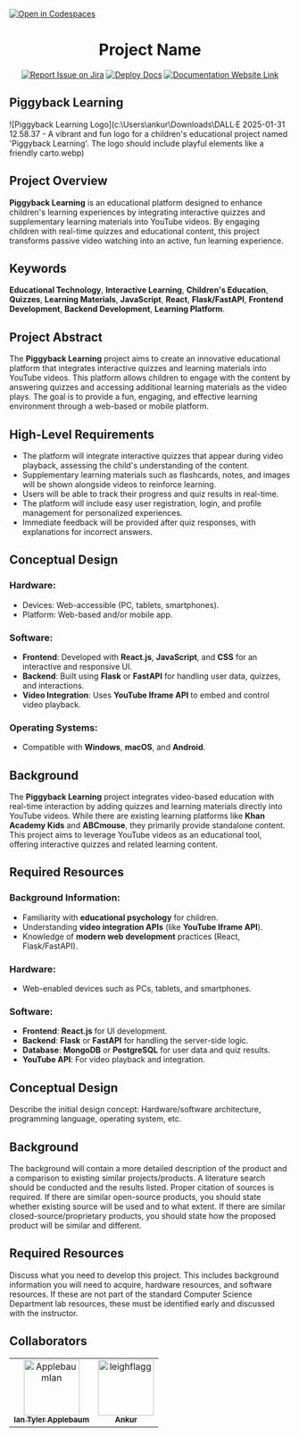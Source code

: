 [![Open in Codespaces](https://classroom.github.com/assets/launch-codespace-2972f46106e565e64193e422d61a12cf1da4916b45550586e14ef0a7c637dd04.svg)](https://classroom.github.com/open-in-codespaces?assignment_repo_id=17853442)
<div align="center">

# Project Name
[![Report Issue on Jira](https://img.shields.io/badge/Report%20Issues-Jira-0052CC?style=flat&logo=jira-software)](https://temple-cis-projects-in-cs.atlassian.net/jira/software/c/projects/DT/issues)
[![Deploy Docs](https://github.com/ApplebaumIan/tu-cis-4398-docs-template/actions/workflows/deploy.yml/badge.svg)](https://github.com/ApplebaumIan/tu-cis-4398-docs-template/actions/workflows/deploy.yml)
[![Documentation Website Link](https://img.shields.io/badge/-Documentation%20Website-brightgreen)](https://applebaumian.github.io/tu-cis-4398-docs-template/)


</div>


## Piggyback Learning
![Piggyback Learning Logo](c:\Users\ankur\Downloads\DALL·E 2025-01-31 12.58.37 - A vibrant and fun logo for a children's educational project named 'Piggyback Learning'. The logo should include playful elements like a friendly carto.webp)

## Project Overview
**Piggyback Learning** is an educational platform designed to enhance children's learning experiences by integrating interactive quizzes and supplementary learning materials into YouTube videos. By engaging children with real-time quizzes and educational content, this project transforms passive video watching into an active, fun learning experience.

## Keywords
**Educational Technology**, **Interactive Learning**, **Children's Education**, **Quizzes**, **Learning Materials**, **JavaScript**, **React**, **Flask/FastAPI**, **Frontend Development**, **Backend Development**, **Learning Platform**.

## Project Abstract
The **Piggyback Learning** project aims to create an innovative educational platform that integrates interactive quizzes and learning materials into YouTube videos. This platform allows children to engage with the content by answering quizzes and accessing additional learning materials as the video plays. The goal is to provide a fun, engaging, and effective learning environment through a web-based or mobile platform.

## High-Level Requirements
- The platform will integrate interactive quizzes that appear during video playback, assessing the child's understanding of the content.
- Supplementary learning materials such as flashcards, notes, and images will be shown alongside videos to reinforce learning.
- Users will be able to track their progress and quiz results in real-time.
- The platform will include easy user registration, login, and profile management for personalized experiences.
- Immediate feedback will be provided after quiz responses, with explanations for incorrect answers.

## Conceptual Design
### Hardware:
- Devices: Web-accessible (PC, tablets, smartphones).
- Platform: Web-based and/or mobile app.

### Software:
- **Frontend**: Developed with **React.js**, **JavaScript**, and **CSS** for an interactive and responsive UI.
- **Backend**: Built using **Flask** or **FastAPI** for handling user data, quizzes, and interactions.
- **Video Integration**: Uses **YouTube Iframe API** to embed and control video playback.

### Operating Systems:
- Compatible with **Windows**, **macOS**, and **Android**.

## Background
The **Piggyback Learning** project integrates video-based education with real-time interaction by adding quizzes and learning materials directly into YouTube videos. While there are existing learning platforms like **Khan Academy Kids** and **ABCmouse**, they primarily provide standalone content. This project aims to leverage YouTube videos as an educational tool, offering interactive quizzes and related learning content.

## Required Resources
### Background Information:
- Familiarity with **educational psychology** for children.
- Understanding **video integration APIs** (like **YouTube Iframe API**).
- Knowledge of **modern web development** practices (React, Flask/FastAPI).

### Hardware:
- Web-enabled devices such as PCs, tablets, and smartphones.

### Software:
- **Frontend**: **React.js** for UI development.
- **Backend**: **Flask** or **FastAPI** for handling the server-side logic.
- **Database**: **MongoDB** or **PostgreSQL** for user data and quiz results.
- **YouTube API**: For video playback and integration.

## Conceptual Design

Describe the initial design concept: Hardware/software architecture, programming language, operating system, etc.

## Background

The background will contain a more detailed description of the product and a comparison to existing similar projects/products. A literature search should be conducted and the results listed. Proper citation of sources is required. If there are similar open-source products, you should state whether existing source will be used and to what extent. If there are similar closed-source/proprietary products, you should state how the proposed product will be similar and different.

## Required Resources

Discuss what you need to develop this project. This includes background information you will need to acquire, hardware resources, and software resources. If these are not part of the standard Computer Science Department lab resources, these must be identified early and discussed with the instructor.

## Collaborators

[//]: # ( readme: collaborators -start )
<table>
<tr>
    <td align="center">
        <a href="https://github.com/ApplebaumIan">
            <img src="https://avatars.githubusercontent.com/u/9451941?v=4" width="100;" alt="ApplebaumIan"/>
            <br />
            <sub><b>Ian Tyler Applebaum</b></sub>
        </a>
    </td>
    <td align="center">
        <a href="https://github.com/Gunlords">
            <img src="https://avatars.githubusercontent.com/u/77810293?v=4" width="100;" alt="leighflagg"/>
            <br />
            <sub><b>Ankur</b></sub>
        </a>
    </td></tr>
</table>

[//]: # ( readme: collaborators -end )
